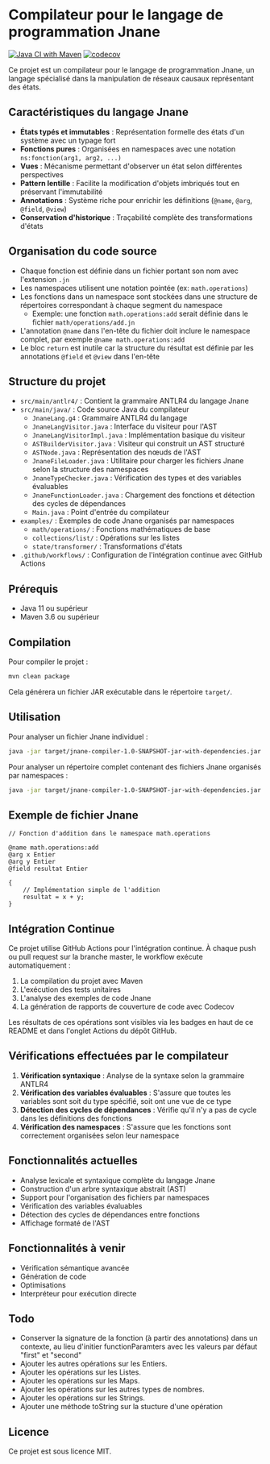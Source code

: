 # Compilateur pour le langage de programmation Jnane

[![Java CI with Maven](https://github.com/gregoirerichard/manus-jnane/actions/workflows/maven.yml/badge.svg)](https://github.com/gregoirerichard/manus-jnane/actions/workflows/maven.yml)
[![codecov](https://codecov.io/gh/gregoirerichard/manus-jnane/branch/master/graph/badge.svg)](https://codecov.io/gh/gregoirerichard/manus-jnane)

Ce projet est un compilateur pour le langage de programmation Jnane, un langage spécialisé dans la manipulation de réseaux causaux représentant des états.

## Caractéristiques du langage Jnane

- **États typés et immutables** : Représentation formelle des états d'un système avec un typage fort
- **Fonctions pures** : Organisées en namespaces avec une notation `ns:fonction(arg1, arg2, ...)`
- **Vues** : Mécanisme permettant d'observer un état selon différentes perspectives
- **Pattern lentille** : Facilite la modification d'objets imbriqués tout en préservant l'immutabilité
- **Annotations** : Système riche pour enrichir les définitions (`@name`, `@arg`, `@field`, `@view`)
- **Conservation d'historique** : Traçabilité complète des transformations d'états

## Organisation du code source

- Chaque fonction est définie dans un fichier portant son nom avec l'extension `.jn`
- Les namespaces utilisent une notation pointée (ex: `math.operations`)
- Les fonctions dans un namespace sont stockées dans une structure de répertoires correspondant à chaque segment du namespace
  - Exemple: une fonction `math.operations:add` serait définie dans le fichier `math/operations/add.jn`
- L'annotation `@name` dans l'en-tête du fichier doit inclure le namespace complet, par exemple `@name math.operations:add`
- Le bloc `return` est inutile car la structure du résultat est définie par les annotations `@field` et `@view` dans l'en-tête

## Structure du projet

- `src/main/antlr4/` : Contient la grammaire ANTLR4 du langage Jnane
- `src/main/java/` : Code source Java du compilateur
  - `JnaneLang.g4` : Grammaire ANTLR4 du langage
  - `JnaneLangVisitor.java` : Interface du visiteur pour l'AST
  - `JnaneLangVisitorImpl.java` : Implémentation basique du visiteur
  - `ASTBuilderVisitor.java` : Visiteur qui construit un AST structuré
  - `ASTNode.java` : Représentation des nœuds de l'AST
  - `JnaneFileLoader.java` : Utilitaire pour charger les fichiers Jnane selon la structure des namespaces
  - `JnaneTypeChecker.java` : Vérification des types et des variables évaluables
  - `JnaneFunctionLoader.java` : Chargement des fonctions et détection des cycles de dépendances
  - `Main.java` : Point d'entrée du compilateur
- `examples/` : Exemples de code Jnane organisés par namespaces
  - `math/operations/` : Fonctions mathématiques de base
  - `collections/list/` : Opérations sur les listes
  - `state/transformer/` : Transformations d'états
- `.github/workflows/` : Configuration de l'intégration continue avec GitHub Actions

## Prérequis

- Java 11 ou supérieur
- Maven 3.6 ou supérieur

## Compilation

Pour compiler le projet :

```bash
mvn clean package
```

Cela générera un fichier JAR exécutable dans le répertoire `target/`.

## Utilisation

Pour analyser un fichier Jnane individuel :

```bash
java -jar target/jnane-compiler-1.0-SNAPSHOT-jar-with-dependencies.jar fichier.jn
```

Pour analyser un répertoire complet contenant des fichiers Jnane organisés par namespaces :

```bash
java -jar target/jnane-compiler-1.0-SNAPSHOT-jar-with-dependencies.jar --dir repertoire
```

## Exemple de fichier Jnane

```
// Fonction d'addition dans le namespace math.operations

@name math.operations:add
@arg x Entier
@arg y Entier
@field resultat Entier

{
    // Implémentation simple de l'addition
    resultat = x + y;
}
```

## Intégration Continue

Ce projet utilise GitHub Actions pour l'intégration continue. À chaque push ou pull request sur la branche master, le workflow exécute automatiquement :

1. La compilation du projet avec Maven
2. L'exécution des tests unitaires
3. L'analyse des exemples de code Jnane
4. La génération de rapports de couverture de code avec Codecov

Les résultats de ces opérations sont visibles via les badges en haut de ce README et dans l'onglet Actions du dépôt GitHub.

## Vérifications effectuées par le compilateur

1. **Vérification syntaxique** : Analyse de la syntaxe selon la grammaire ANTLR4
2. **Vérification des variables évaluables** : S'assure que toutes les variables sont soit du type spécifié, soit ont une vue de ce type
3. **Détection des cycles de dépendances** : Vérifie qu'il n'y a pas de cycle dans les définitions des fonctions
4. **Vérification des namespaces** : S'assure que les fonctions sont correctement organisées selon leur namespace

## Fonctionnalités actuelles

- Analyse lexicale et syntaxique complète du langage Jnane
- Construction d'un arbre syntaxique abstrait (AST)
- Support pour l'organisation des fichiers par namespaces
- Vérification des variables évaluables
- Détection des cycles de dépendances entre fonctions
- Affichage formaté de l'AST

## Fonctionnalités à venir

- Vérification sémantique avancée
- Génération de code
- Optimisations
- Interpréteur pour exécution directe

## Todo 
- Conserver la signature de la fonction (à partir des annotations) dans un contexte, au lieu d'initier functionParamters avec les valeurs par défaut "first" et "second" 
- Ajouter les autres opérations sur les Entiers.
- Ajouter les opérations sur les Listes.
- Ajouter les opérations sur les Maps.
- Ajouter les opérations sur les autres types de nombres.
- Ajouter les opérations sur les Strings.
- Ajouter une méthode toString sur la stucture d'une opération


## Licence

Ce projet est sous licence MIT.
